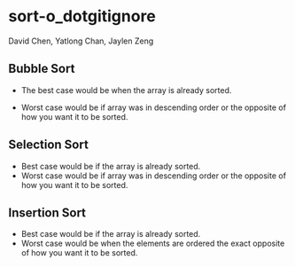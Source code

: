 # sort-o_dotgitignore
David Chen, Yatlong Chan, Jaylen Zeng

## Bubble Sort
* The best case would be when the array is already sorted.

* Worst case would be if array was in descending order or the opposite of how you want it to be sorted.

## Selection Sort
* Best case would be if the array is already sorted.
* Worst case would be if array was in descending order or the opposite of how you want it to be sorted.

## Insertion Sort
* Best case would be if the array is already sorted.
* Worst case would be when the elements are ordered the exact opposite of how you want it to be sorted.

